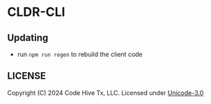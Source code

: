 # CLDR-CLI

## Updating

- run `npm run regen` to rebuild the client code

## LICENSE

Copyright (C) 2024 Code Hive Tx, LLC.  Licensed under [Unicode-3.0](./LICENSE)

